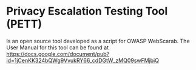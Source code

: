Privacy Escalation Testing Tool (PETT)
====

Is an open source tool developed as a script for OWASP WebScarab. The User Manual for this tool can be found at https://docs.google.com/document/pub?id=1jCenKK324bQWg9VvukRY66_cdDGtW_zMQ09swFMjbiQ
